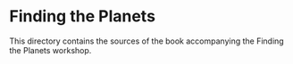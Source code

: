 # Finding the Planets
This directory contains the sources of the book accompanying the Finding the
Planets workshop. 
